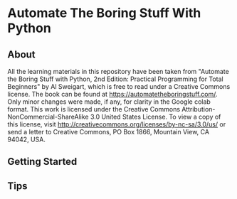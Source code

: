 # Automate The Boring Stuff With Python

## About

All the learning materials in this repository have been taken from "Automate the Boring Stuff with Python, 2nd Edition: Practical Programming for Total Beginners" by Al Sweigart, which is free to read under a Creative Commons license. The book can be found at https://automatetheboringstuff.com/. Only minor changes were made, if any, for clarity in the Google colab format. This work is licensed under the Creative Commons Attribution-NonCommercial-ShareAlike 3.0 United States License. To view a copy of this license, visit http://creativecommons.org/licenses/by-nc-sa/3.0/us/ or send a letter to Creative Commons, PO Box 1866, Mountain View, CA 94042, USA.

## Getting Started



## Tips
